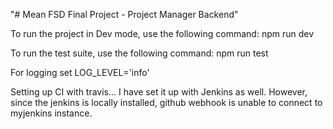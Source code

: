 "# Mean FSD Final Project - Project Manager Backend" 

To run the project in Dev mode, use the following command:
npm run dev

To run the test suite, use the following command:
npm run test

For logging
set LOG_LEVEL='info'

Setting up CI with travis... I have set it up with Jenkins as well. However, since the jenkins is locally installed, github webhook is unable to connect to myjenkins instance.